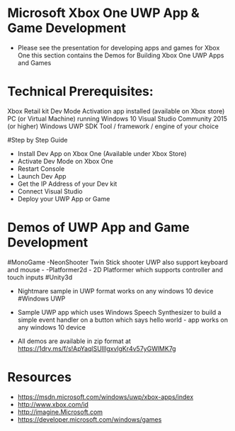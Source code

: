 # Microsoft Xbox One UWP App & Game Development 

- Please see the presentation for developing apps and games for Xbox One this section contains the Demos for Building Xbox One UWP Apps and Games

# Technical Prerequisites:

Xbox Retail kit
Dev Mode Activation app installed (available on Xbox store)
PC (or Virtual Machine) running Windows 10
Visual Studio Community 2015 (or higher)
Windows UWP SDK
Tool / framework / engine of your choice

#Step by Step Guide
- Install Dev App on Xbox One (Available under Xbox Store)
- Activate Dev Mode on Xbox One
- Restart Console
- Launch Dev App
- Get the IP Address of your Dev kit
- Connect Visual Studio
- Deploy your UWP App or Game

# Demos of UWP App and Game Development 

#MonoGame 
-NeonShooter Twin Stick shooter UWP also support keyboard and mouse - 
-Platformer2d - 2D Platformer which supports controller and touch inputs
#Unity3d 
- Nightmare sample in UWP format works on any windows 10 device
#Windows UWP 
- Sample UWP app which uses Windows Speech Synthesizer to build a simple event handler on a button which says hello world - app works on any windows 10 device

- All demos are available in zip format at https://1drv.ms/f/s!ApYaqlSUIllgxvlgKr4v57yGWlMK7g
  
# Resources

- https://msdn.microsoft.com/windows/uwp/xbox-apps/index
- http://www.xbox.com/id
- http://imagine.Microsoft.com
- https://developer.microsoft.com/windows/games


